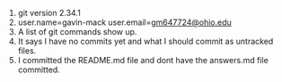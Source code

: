 1.  git version 2.34.1
2.  user.name=gavin-mack
    user.email=gm647724@ohio.edu
3. A list of git commands show up.
4. It says I have no commits yet and what I should commit as untracked files.
5. I committed the README.md file and dont have the answers.md file committed.
